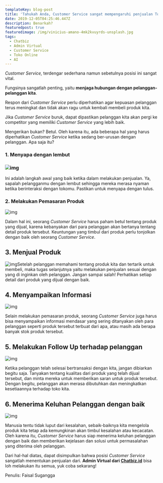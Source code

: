 ```yaml
---
templateKey: blog-post
title: 'Tahukah Anda, Customer Service sangat mempengaruhi penjualan Toko Online Anda'
date: 2019-12-05T04:25:46.447Z
description: Benarkah?
featuredpost: true
featuredimage: /img/vinicius-amano-4mk2kvuyrds-unsplash.jpg
tags:
  - Chatbiz
  - Admin Virtual
  - Customer Service
  - Toko Online
  - AI
---
```

*Customer Service,* terdengar sederhana namun sebetulnya posisi ini sangat vital.

Fungsinya sangatlah penting, yaitu **menjaga hubungan dengan pelanggan-pelanggan kita**.

Respon dari *Customer Service* perlu diperhatikan agar kepuasan pelanggan terus meningkat dan tidak akan ragu untuk kembali membeli produk kita.

Jika *Customer Service* buruk, dapat dipastikan pelanggan kita akan pergi ke competitor yang memiliki *Customer Service* yang lebih baik.

Mengerikan bukan? Betul. Oleh karena itu, ada beberapa hal yang harus diperhatikan *Customer Service* ketika sedang ber-urusan dengan pelanggan. Apa saja itu?

### **1.   Menyapa dengan lembut**

### ![img](https://lh4.googleusercontent.com/4kMxYbi0bKlBHB3oL4iffVFcjlWKK0SF71uS_1SVYtS3I_tFAUga4lTb-1qhPdgtpIAv6JSy8-6dhvBGpJmaWvzEkGC2EDPdJ9Tk-m0AXVtXUxPykIz0adSvis1D-chJFzhc-Mw)

Ini adalah langkah awal yang baik ketika dalam melakukan penjualan. Ya, sapalah pelangganmu dengan lembut sehingga mereka merasa nyaman ketika berinteraksi dengan tokomu. Pastikan untuk menyapa dengan tulus.

### **2.   Melakukan Pemasaran Produk**

![img](https://lh6.googleusercontent.com/P0ClvVOo51AAt2CWOyQb0YN5sq9ElOuHNB5GdN3MRVJ2f0pE1VE_GSZ05hbZEHRX7MauzthupInhCQ5pahEc_uPKQVE7-4-2NS-fvUFu_UYFNlCQQO3ozPXmDwloV7y_1R51BH0)

Dalam hal ini, seorang *Customer Service* harus paham betul tentang produk yang dijual, karena kebanyakan dari para pelanggan akan bertanya tentang detail produk tersebut. Keuntungan yang timbul dari produk perlu tonjolkan dengan baik oleh seorang *Customer Service*.


## **3.   Menjual Produk**

![img](https://lh4.googleusercontent.com/xKNDQ3uxZuOY1BJELLswzpQLNe8fSp0CYLZX5YClk30jp4VpcgHdHrSdaTtiBIxW8YKi7JsGyeHuC2UNEQZlkeAcwAd0huYQim0TXQBO4mhKGRzSseAQJa-0hJcaBwS51PBog9M)Setelah pelanggan memahami tentang produk kita dan tertarik untuk membeli, maka tugas selanjutnya yaitu melakukan penjualan sesuai dengan yang di inginkan oleh pelanggan. Jangan sampai salah! Perhatikan setiap detail dari produk yang dijual dengan baik.




## **4.   Menyampaikan Informasi**

![img](https://lh4.googleusercontent.com/1ZuYtHwjCAgDEGA4V9RIpRq7Pfpy8DgWdEBe8Avo0bwjpZuufZfuA4SFnM064Shm0tvbVwifLWM2mDWSmx9RPMdYmX02iMK6B35MNtju2OY-3Jm0gabjGSbu6bUcvMRe2JwR2ss)

Selain melakukan pemasaran produk, seorang *Customer Service* juga harus bisa menyampaikan informasi mendasar yang sering ditanyakan oleh para pelanggan seperti produk tersebut terbuat dari apa, atau masih ada berapa banyak stok produk tersebut.

## **5.   Melakukan** **Follow Up** **terhadap pelanggan**

![img](https://lh3.googleusercontent.com/S2A3X3_fa1qYj1d9bktvEs3_jedmK3T9Ywvfdg4vFYT3dr-KtPVLc943w7NKdfnJwWlOQsUXrJ_pMFx9o8sSgxMTHrizX2G1ga-UzWDgtPy9Un85CH_s9Of62_2NyF4HSU1jSR4)

Ketika pelanggan telah selesai bertransaksi dengan kita, jangan dibiarkan begitu saja. Tanyakan tentang kualitas dari produk yang telah dijual tersebut, dan minta mereka untuk memberikan saran untuk produk tersebut. Dengan begitu, pelanggan akan merasa dibutuhkan dan meningkatkan kesetiaannya terhadap toko kita.


## **6.   Menerima Keluhan Pelanggan dengan baik**

![img](https://lh6.googleusercontent.com/4AOGmjjUDMLcPaLTZ1UvfqUejR6Ps_NoKCYCJ-Ebi3NgE3hEAgAyYRvOX9aAxOlEkAqhB8d9tORsrw-tc2wjP7s6EQQAorI3qIz0MY08t3m6nXhxDQQqCLjGR4SquTSgRW50c34)

Manusia tentu tidak luput dari kesalahan, sebaik-baiknya kita mengelola produk kita tetap ada kemungkinan akan timbul kesalahan atau kecacatan. Oleh karena itu, *Customer Service* harus siap menerima keluhan pelanggan dengan baik dan memberikan kejelasan dan solusi untuk permasalahan yang diterima oleh pelanggan.

Dari hal-hal diatas, dapat disimpulkan bahwa posisi *Customer Service* sangatlah menentukan penjualan dari. **Admin Virtual dari [Chatbiz.id](hchatbiz.id)** bisa loh melakukan itu semua, yuk coba sekarang!

Penulis: Faisal Sugangga
